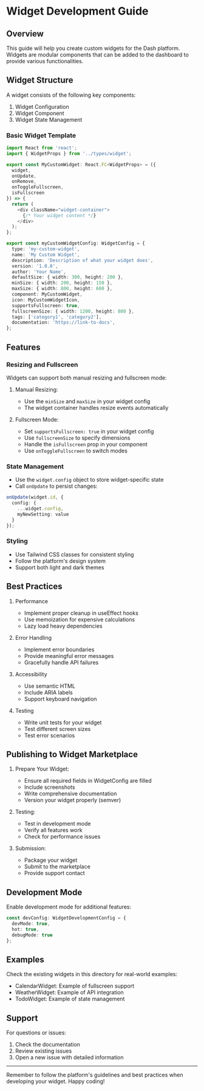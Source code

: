 # Widget Development Guide

## Overview
This guide will help you create custom widgets for the Dash platform. Widgets are modular components that can be added to the dashboard to provide various functionalities.

## Widget Structure
A widget consists of the following key components:

1. Widget Configuration
2. Widget Component
3. Widget State Management

### Basic Widget Template
```typescript
import React from 'react';
import { WidgetProps } from '../types/widget';

export const MyCustomWidget: React.FC<WidgetProps> = ({ 
  widget, 
  onUpdate, 
  onRemove,
  onToggleFullscreen,
  isFullscreen 
}) => {
  return (
    <div className="widget-container">
      {/* Your widget content */}
    </div>
  );
};

export const myCustomWidgetConfig: WidgetConfig = {
  type: 'my-custom-widget',
  name: 'My Custom Widget',
  description: 'Description of what your widget does',
  version: '1.0.0',
  author: 'Your Name',
  defaultSize: { width: 300, height: 200 },
  minSize: { width: 200, height: 150 },
  maxSize: { width: 800, height: 600 },
  component: MyCustomWidget,
  icon: MyCustomWidgetIcon,
  supportsFullscreen: true,
  fullscreenSize: { width: 1200, height: 800 },
  tags: ['category1', 'category2'],
  documentation: 'https://link-to-docs',
};
```

## Features

### Resizing and Fullscreen
Widgets can support both manual resizing and fullscreen mode:

1. Manual Resizing:
   - Use the `minSize` and `maxSize` in your widget config
   - The widget container handles resize events automatically

2. Fullscreen Mode:
   - Set `supportsFullscreen: true` in your widget config
   - Use `fullscreenSize` to specify dimensions
   - Handle the `isFullscreen` prop in your component
   - Use `onToggleFullscreen` to switch modes

### State Management
- Use the `widget.config` object to store widget-specific state
- Call `onUpdate` to persist changes:
```typescript
onUpdate(widget.id, {
  config: {
    ...widget.config,
    myNewSetting: value
  }
});
```

### Styling
- Use Tailwind CSS classes for consistent styling
- Follow the platform's design system
- Support both light and dark themes

## Best Practices

1. Performance
   - Implement proper cleanup in useEffect hooks
   - Use memoization for expensive calculations
   - Lazy load heavy dependencies

2. Error Handling
   - Implement error boundaries
   - Provide meaningful error messages
   - Gracefully handle API failures

3. Accessibility
   - Use semantic HTML
   - Include ARIA labels
   - Support keyboard navigation

4. Testing
   - Write unit tests for your widget
   - Test different screen sizes
   - Test error scenarios

## Publishing to Widget Marketplace

1. Prepare Your Widget:
   - Ensure all required fields in WidgetConfig are filled
   - Include screenshots
   - Write comprehensive documentation
   - Version your widget properly (semver)

2. Testing:
   - Test in development mode
   - Verify all features work
   - Check for performance issues

3. Submission:
   - Package your widget
   - Submit to the marketplace
   - Provide support contact

## Development Mode

Enable development mode for additional features:
```typescript
const devConfig: WidgetDevelopmentConfig = {
  devMode: true,
  hot: true,
  debugMode: true
};
```

## Examples

Check the existing widgets in this directory for real-world examples:
- CalendarWidget: Example of fullscreen support
- WeatherWidget: Example of API integration
- TodoWidget: Example of state management

## Support

For questions or issues:
1. Check the documentation
2. Review existing issues
3. Open a new issue with detailed information

---

Remember to follow the platform's guidelines and best practices when developing your widget. Happy coding! 